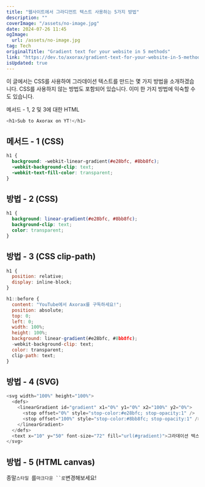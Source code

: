 ```yaml
---
title: "웹사이트에서 그라디언트 텍스트 사용하는 5가지 방법"
description: ""
coverImage: "/assets/no-image.jpg"
date: 2024-07-26 11:45
ogImage: 
  url: /assets/no-image.jpg
tag: Tech
originalTitle: "Gradient text for your website in 5 methods"
link: "https://dev.to/axorax/gradient-text-for-your-website-in-5-methods-4fj9"
isUpdated: true
---
```





이 글에서는 CSS를 사용하여 그라데이션 텍스트를 만드는 몇 가지 방법을 소개하겠습니다. CSS를 사용하지 않는 방법도 포함되어 있습니다. 이미 한 가지 방법에 익숙할 수도 있습니다.

메서드 - 1, 2 및 3에 대한 HTML

```js
<h1>Sub to Axorax on YT!</h1>
```

## 메서드 - 1 (CSS)

<div class="content-ad"></div>

```css
h1 {
  background: -webkit-linear-gradient(#e28bfc, #8bb8fc);
  -webkit-background-clip: text;
  -webkit-text-fill-color: transparent;
}
```

## 방법 - 2 (CSS)

```css
h1 {
  background: linear-gradient(#e28bfc, #8bb8fc);
  background-clip: text;
  color: transparent;
}
```

## 방법 - 3 (CSS clip-path)

<div class="content-ad"></div>

```js
h1 {
  position: relative;
  display: inline-block;
}

h1::before {
  content: "YouTube에서 Axorax를 구독하세요!";
  position: absolute;
  top: 0;
  left: 0;
  width: 100%;
  height: 100%;
  background: linear-gradient(#e28bfc, #8bb8fc);
  -webkit-background-clip: text;
  color: transparent;
  clip-path: text;
}
```

## 방법 - 4 (SVG)

```js
<svg width="100%" height="100%">
  <defs>
    <linearGradient id="gradient" x1="0%" y1="0%" x2="100%" y2="0%">
      <stop offset="0%" style="stop-color:#e28bfc; stop-opacity:1" />
      <stop offset="100%" style="stop-color:#8bb8fc; stop-opacity:1" />
    </linearGradient>
  </defs>
  <text x="10" y="50" font-size="72" fill="url(#gradient)">그라데이션 텍스트</text>
</svg>
```

## 방법 - 5 (HTML canvas)

<div class="content-ad"></div>


종말`스타일
`를`마크다운
``로`변경해보세요!